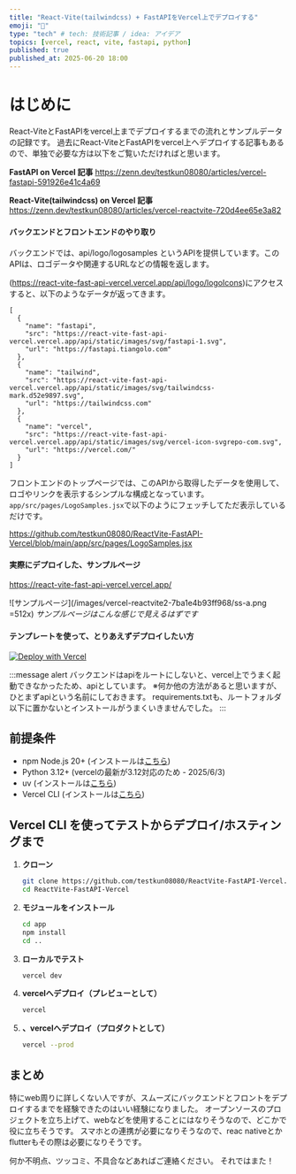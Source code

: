 ```yaml
---
title: "React-Vite(tailwindcss) + FastAPIをVercel上でデプロイする"
emoji: "🐒"
type: "tech" # tech: 技術記事 / idea: アイデア
topics: [vercel, react, vite, fastapi, python]
published: true
published_at: 2025-06-20 18:00
---
```



# はじめに
React-ViteとFastAPIをvercel上までデプロイするまでの流れとサンプルデータの記録です。
過去にReact-ViteとFastAPIをvercel上へデプロイする記事もあるので、単独で必要な方は以下をご覧いただければと思います。

**FastAPI on Vercel 記事**
https://zenn.dev/testkun08080/articles/vercel-fastapi-591926e41c4a69

**React-Vite(tailwindcss) on Vercel 記事**
https://zenn.dev/testkun08080/articles/vercel-reactvite-720d4ee65e3a82


#### バックエンドとフロントエンドのやり取り
バックエンドでは、api/logo/logosamples というAPIを提供しています。このAPIは、ロゴデータや関連するURLなどの情報を返します。

(https://react-vite-fast-api-vercel.vercel.app/api/logo/logoIcons)にアクセスすると、以下のようなデータが返ってきます。

```
[
  {
    "name": "fastapi",
    "src": "https://react-vite-fast-api-vercel.vercel.app/api/static/images/svg/fastapi-1.svg",
    "url": "https://fastapi.tiangolo.com"
  },
  {
    "name": "tailwind",
    "src": "https://react-vite-fast-api-vercel.vercel.app/api/static/images/svg/tailwindcss-mark.d52e9897.svg",
    "url": "https://tailwindcss.com"
  },
  {
    "name": "vercel",
    "src": "https://react-vite-fast-api-vercel.vercel.app/api/static/images/svg/vercel-icon-svgrepo-com.svg",
    "url": "https://vercel.com/"
  }
]

```

フロントエンドのトップページでは、このAPIから取得したデータを使用して、ロゴやリンクを表示するシンプルな構成となっています。
`app/src/pages/LogoSamples.jsx`で以下のようにフェッチしてただ表示しているだけです。


https://github.com/testkun08080/ReactVite-FastAPI-Vercel/blob/main/app/src/pages/LogoSamples.jsx

#### 実際にデプロイした、サンプルページ
https://react-vite-fast-api-vercel.vercel.app/

![サンプルページ](/images/vercel-reactvite2-7ba1e4b93ff968/ss-a.png =512x)
*サンプルページはこんな感じで見えるはずです*


#### テンプレートを使って、とりあえずデプロイしたい方

[![Deploy with Vercel](https://vercel.com/button)](https://vercel.com/import/git?s=https://github.com/testkun08080/ReactVite-FastAPI-Vercel)

:::message alert
バックエンドはapiをルートにしないと、vercel上でうまく起動できなかったため、apiとしています。
※何か他の方法があると思いますが、ひとまずapiという名前にしておきます。
requirements.txtも、ルートフォルダ以下に置かないとインストールがうまくいきませんでした。
:::

## 前提条件
- npm Node.js 20+ (インストールは[こちら](https://nodejs.org/en/download/))
- Python 3.12+ (vercelの最新が3.12対応のため - 2025/6/3)
- uv (インストールは[こちら](https://docs.astral.sh/uv/getting-started/installation/))
- Vercel CLI (インストールは[こちら](https://vercel.com/docs/cli#installing-vercel-cli/))


## Vercel CLI を使ってテストからデプロイ/ホスティングまで

1. **クローン**
    ```bash
    git clone https://github.com/testkun08080/ReactVite-FastAPI-Vercel.git
    cd ReactVite-FastAPI-Vercel
   ```
2. **モジュールをインストール**
    ```bash
    cd app
    npm install
    cd ..
3. **ローカルでテスト**
    ```bash
    vercel dev
   ```
4. **vercelへデプロイ（プレビューとして）**
    ```bash
    vercel
   ```
5. **、vercelへデプロイ（プロダクトとして）**
    ```bash
    vercel --prod
   ```

## まとめ
特にweb周りに詳しくない人ですが、スムーズにバックエンドとフロントをデプロイするまでを経験できたのはいい経験になりました。
オープンソースのプロジェクトを立ち上げて、webなどを使用することにはなりそうなので、どこかで役に立ちそうです。
スマホとの連携が必要になりそうなので、reac nativeとかflutterもその際は必要になりそうです。

何か不明点、ツッコミ、不具合などあればご連絡ください。
それではまた！